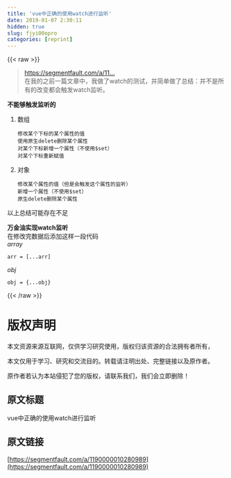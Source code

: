 ```yaml
---
title: 'vue中正确的使用watch进行监听' 
date: 2019-01-07 2:30:11
hidden: true
slug: fjyi00opro
categories: [reprint]
---
```


{{< raw >}}

                    
<blockquote><p><a href="https://segmentfault.com/a/1190000010245810">https://segmentfault.com/a/11...</a><br>在我的之前一篇文章中，我做了watch的测试，并简单做了总结：并不是所有的改变都会触发watch监听。</p></blockquote>
<p><strong>不能够触发监听的</strong></p>
<ol>
<li>
<p>数组</p>
<div class="widget-codetool" style="display:none;">
      <div class="widget-codetool--inner">
      <span class="selectCode code-tool" data-toggle="tooltip" data-placement="top" title="" data-original-title="全选"></span>
      <span type="button" class="copyCode code-tool" data-toggle="tooltip" data-placement="top" data-clipboard-text="修改某个下标的某个属性的值
使用原生delete删除某个属性
对某个下标新增一个属性（不使用$set）
对某个下标重新赋值" title="" data-original-title="复制"></span>
      <span type="button" class="saveToNote code-tool" data-toggle="tooltip" data-placement="top" title="" data-original-title="放进笔记"></span>
      </div>
      </div><pre class="hljs actionscript"><code>修改某个下标的某个属性的值
使用原生<span class="hljs-keyword">delete</span>删除某个属性
对某个下标新增一个属性（不使用$<span class="hljs-keyword">set</span>）
对某个下标重新赋值</code></pre>
</li>
<li>
<p>对象</p>
<div class="widget-codetool" style="display:none;">
      <div class="widget-codetool--inner">
      <span class="selectCode code-tool" data-toggle="tooltip" data-placement="top" title="" data-original-title="全选"></span>
      <span type="button" class="copyCode code-tool" data-toggle="tooltip" data-placement="top" data-clipboard-text="修改某个属性的值（但是会触发这个属性的监听）
新增一个属性（不使用$set）
原生delete删除某个属性
" title="" data-original-title="复制"></span>
      <span type="button" class="saveToNote code-tool" data-toggle="tooltip" data-placement="top" title="" data-original-title="放进笔记"></span>
      </div>
      </div><pre class="hljs actionscript"><code>修改某个属性的值（但是会触发这个属性的监听）
新增一个属性（不使用$<span class="hljs-keyword">set</span>）
原生<span class="hljs-keyword">delete</span>删除某个属性
</code></pre>
</li>
</ol>
<p>以上总结可能存在不足</p>
<p><strong>万金油实现watch监听</strong><br>在修改完数据后添加这样一段代码<br><em>array</em></p>
<div class="widget-codetool" style="display:none;">
      <div class="widget-codetool--inner">
      <span class="selectCode code-tool" data-toggle="tooltip" data-placement="top" title="" data-original-title="全选"></span>
      <span type="button" class="copyCode code-tool" data-toggle="tooltip" data-placement="top" data-clipboard-text="arr = [...arr]
" title="" data-original-title="复制"></span>
      <span type="button" class="saveToNote code-tool" data-toggle="tooltip" data-placement="top" title="" data-original-title="放进笔记"></span>
      </div>
      </div><pre class="hljs ini"><code><span class="hljs-attr">arr</span> = [...arr]
</code></pre>
<p><em>obj</em></p>
<div class="widget-codetool" style="display:none;">
      <div class="widget-codetool--inner">
      <span class="selectCode code-tool" data-toggle="tooltip" data-placement="top" title="" data-original-title="全选"></span>
      <span type="button" class="copyCode code-tool" data-toggle="tooltip" data-placement="top" data-clipboard-text="obj = {...obj}" title="" data-original-title="复制"></span>
      <span type="button" class="saveToNote code-tool" data-toggle="tooltip" data-placement="top" title="" data-original-title="放进笔记"></span>
      </div>
      </div><pre class="hljs ini"><code style="word-break: break-word; white-space: initial;"><span class="hljs-attr">obj</span> = {...obj}</code></pre>

                
{{< /raw >}}

# 版权声明
本文资源来源互联网，仅供学习研究使用，版权归该资源的合法拥有者所有，

本文仅用于学习、研究和交流目的。转载请注明出处、完整链接以及原作者。

原作者若认为本站侵犯了您的版权，请联系我们，我们会立即删除！

## 原文标题
vue中正确的使用watch进行监听

## 原文链接
[https://segmentfault.com/a/1190000010280989](https://segmentfault.com/a/1190000010280989)

